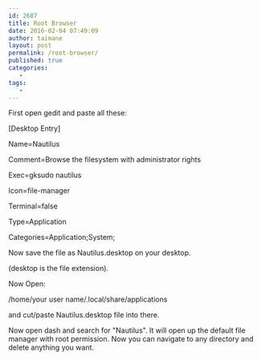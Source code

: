 ```yaml
---
id: 2687
title: Root Browser
date: 2016-02-04 07:49:09
author: taimane
layout: post
permalink: /root-browser/
published: true
categories:
   -
tags:
   -
---
```

First open gedit and paste all these:

[Desktop Entry]
Name=Nautilus
Comment=Browse the filesystem with administrator rights
Exec=gksudo nautilus
Icon=file-manager
Terminal=false
Type=Application
Categories=Application;System;

Now save the file as Nautilus.desktop on your desktop.

(desktop is the file extension).

Now Open:

   /home/your user name/.local/share/applications

and cut/paste Nautilus.desktop file into there.

Now open dash and search for "Nautilus". It will open up the default file manager with root permission. Now you can navigate to any directory and delete anything you want.  

